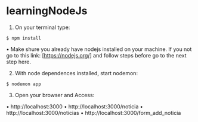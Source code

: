 # learningNodeJs


1. On your terminal type:

`$ npm install`

 • Make shure you already have nodejs installed on your machine. If you not go to this link: [https://nodejs.org/] and follow steps before go to the next step here.

2. With node dependences installed, start nodemon:

`$ nodemon app`

3. Open your browser and Access: 

• http://localhost:3000
• http://localhost:3000/noticia
• http://localhost:3000/noticias
• http://localhost:3000/form_add_noticia

